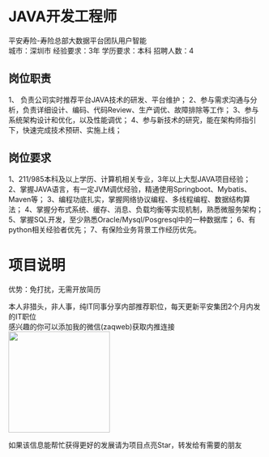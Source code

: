 # JAVA开发工程师
平安寿险-寿险总部大数据平台团队用户智能  
城市：深圳市 经验要求：3年 学历要求：本科  招聘人数：4

## 岗位职责
1、	负责公司实时推荐平台JAVA技术的研发、平台维护；
   2、参与需求沟通与分析，负责详细设计、编码、代码Review、生产调优、故障排除等工作；
   3、参与系统架构设计和优化，以及性能调优；
   4、参与新技术的研究，能在架构师指引下，快速完成技术预研、实施上线；

## 岗位要求
1、211/985本科及以上学历、计算机相关专业，3年以上大型JAVA项目经验；
   2、掌握JAVA语言，有一定JVM调优经验，精通使用Springboot、Mybatis、Maven等； 
   3、编程功底扎实，掌握网络协议编程、多线程编程、数据结构算法；
   4、掌握分布式系统、缓存、消息、负载均衡等实现机制，熟悉微服务架构；
   5、掌握SQL开发，至少熟悉Oracle/Mysql/Posgresql中的一种数据库；
   6、有python相关经验者优先；
   7、有保险业务背景工作经历优先。

# 项目说明

优势：免打扰，无需开放简历

本人非猎头，非人事，纯IT同事分享内部推荐职位，每天更新平安集团2个月内发的IT职位  
感兴趣的你可以添加我的微信(zaqweb)获取内推连接  
<img src="https://github.com/zaqweb/PA-IT-JOBS/blob/master/WechatICode.jpeg"  height="200" width="200">

如果该信息能帮忙获得更好的发展请为项目点亮Star，转发给有需要的朋友




